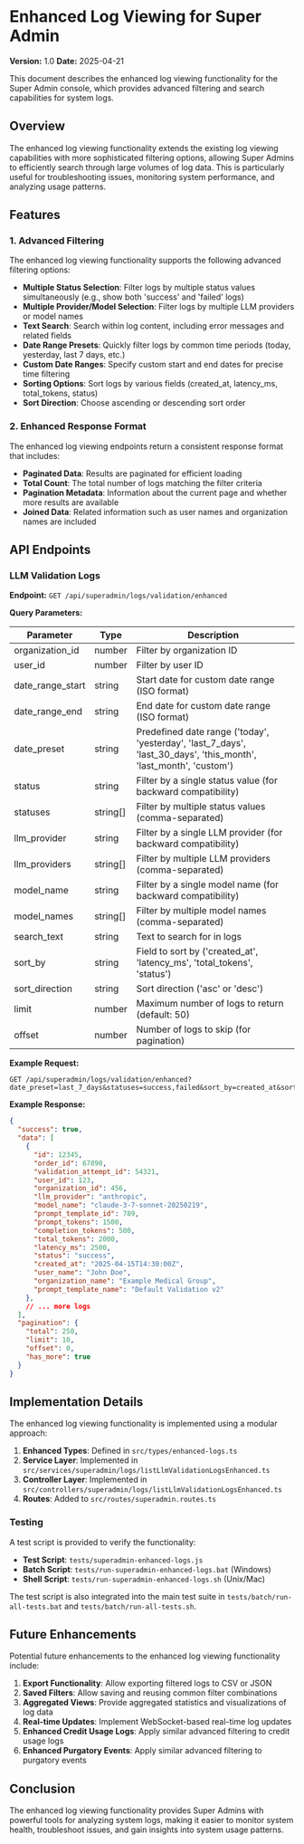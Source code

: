 # Enhanced Log Viewing for Super Admin

**Version:** 1.0
**Date:** 2025-04-21

This document describes the enhanced log viewing functionality for the Super Admin console, which provides advanced filtering and search capabilities for system logs.

## Overview

The enhanced log viewing functionality extends the existing log viewing capabilities with more sophisticated filtering options, allowing Super Admins to efficiently search through large volumes of log data. This is particularly useful for troubleshooting issues, monitoring system performance, and analyzing usage patterns.

## Features

### 1. Advanced Filtering

The enhanced log viewing functionality supports the following advanced filtering options:

- **Multiple Status Selection**: Filter logs by multiple status values simultaneously (e.g., show both 'success' and 'failed' logs)
- **Multiple Provider/Model Selection**: Filter logs by multiple LLM providers or model names
- **Text Search**: Search within log content, including error messages and related fields
- **Date Range Presets**: Quickly filter logs by common time periods (today, yesterday, last 7 days, etc.)
- **Custom Date Ranges**: Specify custom start and end dates for precise time filtering
- **Sorting Options**: Sort logs by various fields (created_at, latency_ms, total_tokens, status)
- **Sort Direction**: Choose ascending or descending sort order

### 2. Enhanced Response Format

The enhanced log viewing endpoints return a consistent response format that includes:

- **Paginated Data**: Results are paginated for efficient loading
- **Total Count**: The total number of logs matching the filter criteria
- **Pagination Metadata**: Information about the current page and whether more results are available
- **Joined Data**: Related information such as user names and organization names are included

## API Endpoints

### LLM Validation Logs

**Endpoint:** `GET /api/superadmin/logs/validation/enhanced`

**Query Parameters:**

| Parameter | Type | Description |
|-----------|------|-------------|
| organization_id | number | Filter by organization ID |
| user_id | number | Filter by user ID |
| date_range_start | string | Start date for custom date range (ISO format) |
| date_range_end | string | End date for custom date range (ISO format) |
| date_preset | string | Predefined date range ('today', 'yesterday', 'last_7_days', 'last_30_days', 'this_month', 'last_month', 'custom') |
| status | string | Filter by a single status value (for backward compatibility) |
| statuses | string[] | Filter by multiple status values (comma-separated) |
| llm_provider | string | Filter by a single LLM provider (for backward compatibility) |
| llm_providers | string[] | Filter by multiple LLM providers (comma-separated) |
| model_name | string | Filter by a single model name (for backward compatibility) |
| model_names | string[] | Filter by multiple model names (comma-separated) |
| search_text | string | Text to search for in logs |
| sort_by | string | Field to sort by ('created_at', 'latency_ms', 'total_tokens', 'status') |
| sort_direction | string | Sort direction ('asc' or 'desc') |
| limit | number | Maximum number of logs to return (default: 50) |
| offset | number | Number of logs to skip (for pagination) |

**Example Request:**

```
GET /api/superadmin/logs/validation/enhanced?date_preset=last_7_days&statuses=success,failed&sort_by=created_at&sort_direction=desc&limit=10
```

**Example Response:**

```json
{
  "success": true,
  "data": [
    {
      "id": 12345,
      "order_id": 67890,
      "validation_attempt_id": 54321,
      "user_id": 123,
      "organization_id": 456,
      "llm_provider": "anthropic",
      "model_name": "claude-3-7-sonnet-20250219",
      "prompt_template_id": 789,
      "prompt_tokens": 1500,
      "completion_tokens": 500,
      "total_tokens": 2000,
      "latency_ms": 2500,
      "status": "success",
      "created_at": "2025-04-15T14:30:00Z",
      "user_name": "John Doe",
      "organization_name": "Example Medical Group",
      "prompt_template_name": "Default Validation v2"
    },
    // ... more logs
  ],
  "pagination": {
    "total": 250,
    "limit": 10,
    "offset": 0,
    "has_more": true
  }
}
```

## Implementation Details

The enhanced log viewing functionality is implemented using a modular approach:

1. **Enhanced Types**: Defined in `src/types/enhanced-logs.ts`
2. **Service Layer**: Implemented in `src/services/superadmin/logs/listLlmValidationLogsEnhanced.ts`
3. **Controller Layer**: Implemented in `src/controllers/superadmin/logs/listLlmValidationLogsEnhanced.ts`
4. **Routes**: Added to `src/routes/superadmin.routes.ts`

### Testing

A test script is provided to verify the functionality:

- **Test Script**: `tests/superadmin-enhanced-logs.js`
- **Batch Script**: `tests/run-superadmin-enhanced-logs.bat` (Windows)
- **Shell Script**: `tests/run-superadmin-enhanced-logs.sh` (Unix/Mac)

The test script is also integrated into the main test suite in `tests/batch/run-all-tests.bat` and `tests/batch/run-all-tests.sh`.

## Future Enhancements

Potential future enhancements to the enhanced log viewing functionality include:

1. **Export Functionality**: Allow exporting filtered logs to CSV or JSON
2. **Saved Filters**: Allow saving and reusing common filter combinations
3. **Aggregated Views**: Provide aggregated statistics and visualizations of log data
4. **Real-time Updates**: Implement WebSocket-based real-time log updates
5. **Enhanced Credit Usage Logs**: Apply similar advanced filtering to credit usage logs
6. **Enhanced Purgatory Events**: Apply similar advanced filtering to purgatory events

## Conclusion

The enhanced log viewing functionality provides Super Admins with powerful tools for analyzing system logs, making it easier to monitor system health, troubleshoot issues, and gain insights into system usage patterns.